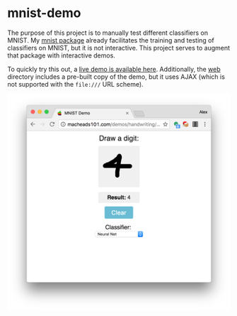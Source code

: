 # mnist-demo

The purpose of this project is to manually test different classifiers on MNIST. My [mnist package](https://github.com/unixpickle/mnist) already facilitates the training and testing of classifiers on MNIST, but it is not interactive. This project serves to augment that package with interactive demos.

To quickly try this out, a [live demo is available here](http://macheads101.com/demos/handwriting/). Additionally, the [web](web) directory includes a pre-built copy of the demo, but it uses AJAX (which is not supported with the `file:///` URL scheme).

![Screenshot of demo](screenshot.png)
